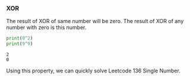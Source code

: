 ### XOR
The result of XOR of same number will be zero. The result of XOR of any number with zero is this number.
```python
print(0^2)
print(9^9)
```
```
2
0
```
Using this property, we can quickly solve Leetcode 136 Single Number.
